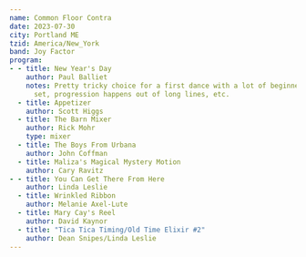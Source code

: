 ```yaml
---
name: Common Floor Contra
date: 2023-07-30
city: Portland ME
tzid: America/New_York
band: Joy Factor
program:
- - title: New Year's Day
    author: Paul Balliet
    notes: Pretty tricky choice for a first dance with a lot of beginners. Visit another
      set, progression happens out of long lines, etc.
  - title: Appetizer
    author: Scott Higgs
  - title: The Barn Mixer
    author: Rick Mohr
    type: mixer
  - title: The Boys From Urbana
    author: John Coffman
  - title: Maliza's Magical Mystery Motion
    author: Cary Ravitz
- - title: You Can Get There From Here
    author: Linda Leslie
  - title: Wrinkled Ribbon
    author: Melanie Axel-Lute
  - title: Mary Cay's Reel
    author: David Kaynor
  - title: "Tica Tica Timing/Old Time Elixir #2"
    author: Dean Snipes/Linda Leslie
---
```


